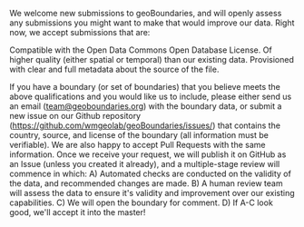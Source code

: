 We welcome new submissions to geoBoundaries, and will openly assess any submissions you might want to make that would improve our data. Right now, we accept submissions that are:

Compatible with the Open Data Commons Open Database License.
Of higher quality (either spatial or temporal) than our existing data.
Provisioned with clear and full metadata about the source of the file.

If you have a boundary (or set of boundaries) that you believe meets the above qualifications and you would like us to include, please either send us an email (team@geoboundaries.org) with the boundary data, or submit a new issue on our Github repository (https://github.com/wmgeolab/geoBoundaries/issues/) that contains the country, source, and license of the boundary (all information must be verifiable). We are also happy to accept Pull Requests with the same information. Once we receive your request, we will publish it on GitHub as an Issue (unless you created it already), and a multiple-stage review will commence in which:
A) Automated checks are conducted on the validity of the data, and recommended changes are made.
B) A human review team will assess the data to ensure it's validity and improvement over our existing capabilities.
C) We will open the boundary for comment.
D) If A-C look good, we'll accept it into the master!
